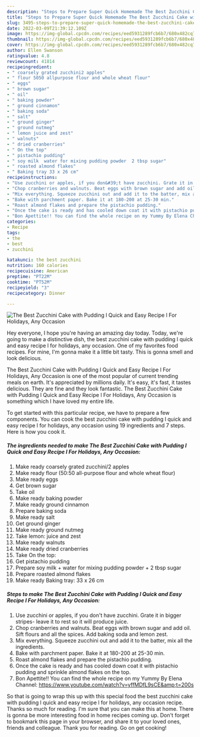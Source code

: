 ```yaml
---
description: "Steps to Prepare Super Quick Homemade The Best Zucchini Cake with Pudding l Quick and Easy Recipe l For Holidays, Any Occasion"
title: "Steps to Prepare Super Quick Homemade The Best Zucchini Cake with Pudding l Quick and Easy Recipe l For Holidays, Any Occasion"
slug: 3495-steps-to-prepare-super-quick-homemade-the-best-zucchini-cake-with-pudding-l-quick-and-easy-recipe-l-for-holidays-any-occasion
date: 2022-03-09T21:39:12.109Z
image: https://img-global.cpcdn.com/recipes/eed5931289fcb6b7/680x482cq70/the-best-zucchini-cake-with-pudding-l-quick-and-easy-recipe-l-for-holidays-any-occasion-recipe-main-photo.jpg
thumbnail: https://img-global.cpcdn.com/recipes/eed5931289fcb6b7/680x482cq70/the-best-zucchini-cake-with-pudding-l-quick-and-easy-recipe-l-for-holidays-any-occasion-recipe-main-photo.jpg
cover: https://img-global.cpcdn.com/recipes/eed5931289fcb6b7/680x482cq70/the-best-zucchini-cake-with-pudding-l-quick-and-easy-recipe-l-for-holidays-any-occasion-recipe-main-photo.jpg
author: Ellen Swanson
ratingvalue: 4.8
reviewcount: 41814
recipeingredient:
- " coarsely grated zucchini2 apples"
- " flour 5050 allpurpose flour and whole wheat flour"
- " eggs"
- " brown sugar"
- " oil"
- " baking powder"
- " ground cinnamon"
- " baking soda"
- " salt"
- " ground ginger"
- " ground nutmeg"
- " lemon juice and zest"
- " walnuts"
- " dried cranberries"
- " On the top"
- " pistachio pudding"
- " soy milk  water for mixing pudding powder  2 tbsp sugar"
- " roasted almond flakes"
- " Baking tray 33 x 26 cm"
recipeinstructions:
- "Use zucchini or apples, if you don&#39;t have zucchini. Grate it in bigger stripes- leave it to rest so it will produce juice."
- "Chop cranberries and walnuts. Beat eggs with brown sugar and add oil. Sift flours and all the spices. Add baking soda and lemon zest."
- "Mix everything. Squeeze zucchini out and add it to the batter, mix all the ingredients."
- "Bake with parchment paper. Bake it at 180-200 at 25-30 min."
- "Roast almond flakes and prepare the pistachio pudding."
- "Once the cake is ready and has cooled down coat it with pistachio pudding and sprinkle almond flakes on the top."
- "Bon Apettite!! You can find the whole recipe on my Yummy By Elena Channel: https://www.youtube.com/watch?v=yffMDfL9sCE&amp;t=200s"
categories:
- Recipe
tags:
- the
- best
- zucchini

katakunci: the best zucchini 
nutrition: 160 calories
recipecuisine: American
preptime: "PT22M"
cooktime: "PT52M"
recipeyield: "3"
recipecategory: Dinner

---
```



![The Best Zucchini Cake with Pudding l Quick and Easy Recipe l For Holidays, Any Occasion](https://img-global.cpcdn.com/recipes/eed5931289fcb6b7/680x482cq70/the-best-zucchini-cake-with-pudding-l-quick-and-easy-recipe-l-for-holidays-any-occasion-recipe-main-photo.jpg)

Hey everyone, I hope you're having an amazing day today. Today, we're going to make a distinctive dish, the best zucchini cake with pudding l quick and easy recipe l for holidays, any occasion. One of my favorites food recipes. For mine, I'm gonna make it a little bit tasty. This is gonna smell and look delicious.



The Best Zucchini Cake with Pudding l Quick and Easy Recipe l For Holidays, Any Occasion is one of the most popular of current trending meals on earth. It's appreciated by millions daily. It's easy, it's fast, it tastes delicious. They are fine and they look fantastic. The Best Zucchini Cake with Pudding l Quick and Easy Recipe l For Holidays, Any Occasion is something which I have loved my entire life.


To get started with this particular recipe, we have to prepare a few components. You can cook the best zucchini cake with pudding l quick and easy recipe l for holidays, any occasion using 19 ingredients and 7 steps. Here is how you cook it.

<!--inarticleads1-->

##### The ingredients needed to make The Best Zucchini Cake with Pudding l Quick and Easy Recipe l For Holidays, Any Occasion:

1. Make ready  coarsely grated zucchini/2 apples
1. Make ready  flour (50:50 all-purpose flour and whole wheat flour)
1. Make ready  eggs
1. Get  brown sugar
1. Take  oil
1. Make ready  baking powder
1. Make ready  ground cinnamon
1. Prepare  baking soda
1. Make ready  salt
1. Get  ground ginger
1. Make ready  ground nutmeg
1. Take  lemon: juice and zest
1. Make ready  walnuts
1. Make ready  dried cranberries
1. Take  On the top:
1. Get  pistachio pudding
1. Prepare  soy milk + water for mixing pudding powder + 2 tbsp sugar
1. Prepare  roasted almond flakes
1. Make ready  Baking tray: 33 x 26 cm




<!--inarticleads2-->

##### Steps to make The Best Zucchini Cake with Pudding l Quick and Easy Recipe l For Holidays, Any Occasion:

1. Use zucchini or apples, if you don&#39;t have zucchini. Grate it in bigger stripes- leave it to rest so it will produce juice.
1. Chop cranberries and walnuts. Beat eggs with brown sugar and add oil. Sift flours and all the spices. Add baking soda and lemon zest.
1. Mix everything. Squeeze zucchini out and add it to the batter, mix all the ingredients.
1. Bake with parchment paper. Bake it at 180-200 at 25-30 min.
1. Roast almond flakes and prepare the pistachio pudding.
1. Once the cake is ready and has cooled down coat it with pistachio pudding and sprinkle almond flakes on the top.
1. Bon Apettite!! You can find the whole recipe on my Yummy By Elena Channel: https://www.youtube.com/watch?v=yffMDfL9sCE&amp;t=200s




So that is going to wrap this up with this special food the best zucchini cake with pudding l quick and easy recipe l for holidays, any occasion recipe. Thanks so much for reading. I'm sure that you can make this at home. There is gonna be more interesting food in home recipes coming up. Don't forget to bookmark this page in your browser, and share it to your loved ones, friends and colleague. Thank you for reading. Go on get cooking!
